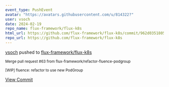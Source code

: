 ```yaml
---
event_type: PushEvent
avatar: "https://avatars.githubusercontent.com/u/814322?"
user: vsoch
date: 2024-02-19
repo_name: flux-framework/flux-k8s
html_url: https://github.com/flux-framework/flux-k8s/commit/962d035180575e91d59b06ef4caf365d053e588b
repo_url: https://github.com/flux-framework/flux-k8s
---
```


<a href='https://github.com/vsoch' target='_blank'>vsoch</a> pushed to <a href='https://github.com/flux-framework/flux-k8s' target='_blank'>flux-framework/flux-k8s</a>

<small>Merge pull request #63 from flux-framework/refactor-fluence-podgroup

[WIP] fluence: refactor to use new PodGroup</small>

<a href='https://github.com/flux-framework/flux-k8s/commit/962d035180575e91d59b06ef4caf365d053e588b' target='_blank'>View Commit</a>